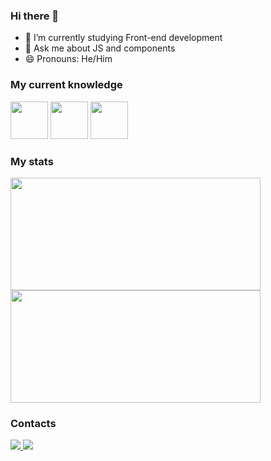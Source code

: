### Hi there 👋

- 🔭 I’m currently studying Front-end development
- 💬 Ask me about JS and components
- 😄 Pronouns: He/Him


### My current knowledge

<div>
   <img src="https://cdn.jsdelivr.net/gh/devicons/devicon/icons/javascript/javascript-original.svg" width="60"/>
   <img src="https://cdn.jsdelivr.net/gh/devicons/devicon/icons/react/react-original.svg" width="60"/>  
   <img src="https://cdn.jsdelivr.net/gh/devicons/devicon/icons/typescript/typescript-original.svg" width="60"/>
</div>


### My stats

<div>
  <a href="https://github.com/rapilon">
    <img height="180em" width="400" src="https://github-readme-stats.vercel.app/api/top-langs/?username=rapilon&layout=compact&langs_count=7&theme=dark"/>
    <img height="180em" width="400" src="https://github-readme-stats.vercel.app/api?username=rapilon&show_icons=true&theme=dark&include_all_commits=true&count_private=true"/>
  </a>
</div>

### Contacts

<div>
  <a href="https://instragram.com/ramones.bp">
    <img src="https://img.shields.io/badge/Instagram-E4405F?style=for-the-badge&logo=instagram&logoColor=white" />
  </a>
  <a href="https://linkedin.com/in/ramon-pilon">
    <img src="https://img.shields.io/badge/LinkedIn-0077B5?style=for-the-badge&logo=linkedin&logoColor=white" />
  </a>
</div>
